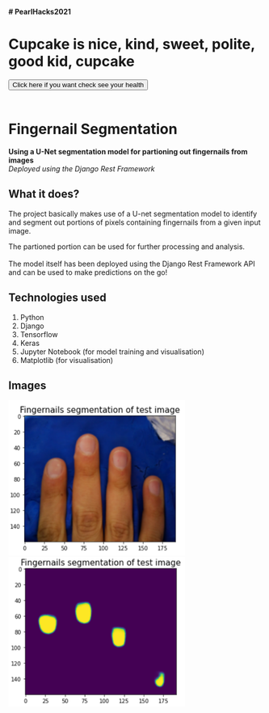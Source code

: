 **# PearlHacks2021**
<!-- # PearlHacks2021Hi -->
<h1>Cupcake is nice, kind, sweet, polite, good kid, cupcake</h1>
<div>
<button id='btn1' type="button" onclick="health()"> Click here if you want check see your health</button>

</div>
<div style="visibility: hidden;" id="scan">
    <button id='btn2' type="button" onclick="face()">Scan your face</button>
    <button id='bt3' type="button" onclick="fingar()">Scan your nails</button>
</div>
<div id="statusdiv">
</div>
<script>
    function health() {
        document.getElementById("scan").style.visibility="visible";
    }
    function face() {
        alert("Done scaning")
    
    var div = document.getElementById('statusdiv');
div.innerHTML += '<p> Result</p>';
div.innerHTML += '<p style="float:left"> Your Health</p>';
    
    }
    function fingar() {
        alert("Done scaning")
 
        var div = document.getElementById('statusdiv');
div.innerHTML += '<p> Result</p>';
div.innerHTML += '<p style="float:left"> Your Health</p>';
div.innerHTML += '< / >'; // result
     div.innerHTML += '<img src="file://C:/Users/simra/OneDrive/Documents/Pearl Hacks 2021/image0.jpg" / >'; // Your Health
    }

</script>

# Fingernail Segmentation
**Using a U-Net segmentation model for partioning out fingernails from images**<br>
_Deployed using the Django Rest Framework_


## What it does?
The project basically makes use of a U-net segmentation model to identify and segment out portions of pixels containing fingernails from a given input image.

The partioned portion can be used for further processing and analysis.
<br><br>
The model itself has been deployed using the Django Rest Framework API and can be used to make predictions on the go!

## Technologies used
1. Python 
2. Django 
3. Tensorflow
4. Keras
5. Jupyter Notebook (for model training and visualisation)
6. Matplotlib (for visualisation)

## Images
<img src="https://github.com/Chahat08/PearlHacks2021/blob/model/project_images/Screenshot1.png" width=350 alt="Test image">
<img src = "https://github.com/Chahat08/PearlHacks2021/blob/model/project_images/Screenshot2.png" width=350 alt="Predicted segments">

